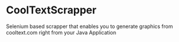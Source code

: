 # CoolTextScrapper
Selenium based scrapper that enables you to generate graphics from cooltext.com right from your Java Application
